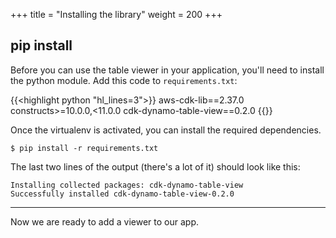 +++
title = "Installing the library"
weight = 200
+++

## pip install

Before you can use the table viewer in your application, you'll need to install
the python module. Add this code to `requirements.txt`:

{{<highlight python "hl_lines=3">}}
aws-cdk-lib==2.37.0
constructs>=10.0.0,<11.0.0
cdk-dynamo-table-view==0.2.0
{{</highlight>}}

Once the virtualenv is activated, you can install the required dependencies.

```
$ pip install -r requirements.txt
```

The last two lines of the output (there's a lot of it) should look like this:

```
Installing collected packages: cdk-dynamo-table-view
Successfully installed cdk-dynamo-table-view-0.2.0
```

----

Now we are ready to add a viewer to our app.
